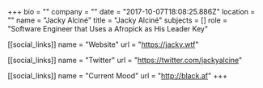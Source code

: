 +++
bio = ""
company = ""
date = "2017-10-07T18:08:25.886Z"
location = ""
name = "Jacky Alciné"
title = "Jacky Alciné"
subjects = []
role = "Software Engineer that Uses a Afropick as His Leader Key"

[[social_links]]
  name = "Website"
  url = "https://jacky.wtf"

[[social_links]]
  name = "Twitter"
  url = "https://twitter.com/jackyalcine"

[[social_links]]
  name = "Current Mood"
  url = "http://black.af"
+++
